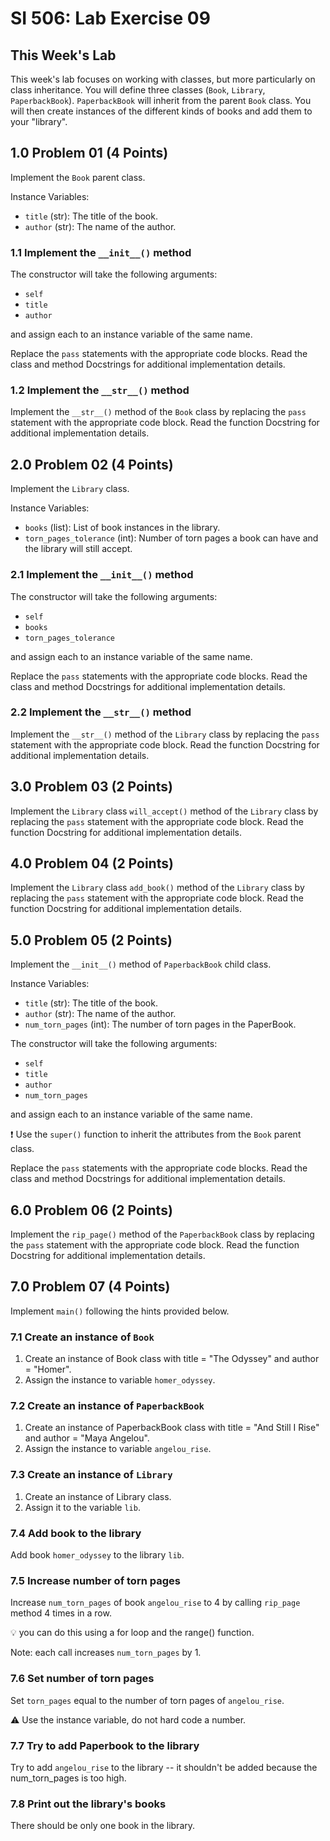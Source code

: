 # SI 506: Lab Exercise 09

## This Week's Lab
This week's lab focuses on working with classes, but more particularly on class inheritance. You will define three classes (`Book`, `Library`, `PaperbackBook`). `PaperbackBook` will inherit from the parent `Book` class. You will then create instances of the different kinds of books and add them to your "library".

## 1.0 Problem 01 (4 Points)

Implement the `Book` parent class.

Instance Variables:

* `title` (str): The title of the book.
* `author` (str): The name of the author.

### 1.1 Implement the `__init__()` method

The constructor will take the following arguments:

* `self`
* `title`
* `author`

and assign each to an instance variable of the same name.

Replace the `pass` statements with the appropriate code blocks. Read the class and method Docstrings for additional implementation details.

### 1.2 Implement the `__str__()` method

Implement the `__str__()` method of the `Book` class by replacing the `pass` statement with the appropriate code block. Read the function Docstring for additional implementation details.

## 2.0 Problem 02 (4 Points)

Implement the `Library` class.

Instance Variables:

* `books` (list): List of book instances in the library.
* `torn_pages_tolerance` (int): Number of torn pages a book can have and the library will still accept.

### 2.1 Implement the `__init__()` method

The constructor will take the following arguments:

* `self`
* `books`
* `torn_pages_tolerance`

and assign each to an instance variable of the same name.

Replace the `pass` statements with the appropriate code blocks. Read the class and method Docstrings for additional implementation details.

### 2.2 Implement the `__str__()` method

Implement the `__str__()` method of the `Library` class by replacing the `pass` statement with the appropriate code block. Read the function Docstring for additional implementation details.

## 3.0 Problem 03 (2 Points)

Implement the `Library` class `will_accept()` method of the `Library` class by replacing the `pass` statement with the appropriate code block. Read the function Docstring for additional implementation details.

## 4.0 Problem 04 (2 Points)

Implement the `Library` class `add_book()` method of the `Library` class by replacing the `pass` statement with the appropriate code block. Read the function Docstring for additional implementation details.

## 5.0 Problem 05 (2 Points)

Implement the `__init__()` method of `PaperbackBook` child class.

Instance Variables:

* `title` (str): The title of the book.
* `author` (str): The name of the author.
* `num_torn_pages` (int): The number of torn pages in the PaperBook.

The constructor will take the following arguments:

* `self`
* `title`
* `author`
* `num_torn_pages`

and assign each to an instance variable of the same name.

:exclamation: Use the `super()` function to inherit the attributes from the `Book` parent class.

Replace the `pass` statements with the appropriate code blocks. Read the class and method Docstrings for additional implementation details.

## 6.0 Problem 06 (2 Points)

Implement the `rip_page()` method of the `PaperbackBook` class by replacing the `pass` statement with the appropriate code block. Read the function Docstring for additional implementation details.

## 7.0 Problem 07 (4 Points)

Implement `main()` following the hints provided below.

### 7.1 Create an instance of `Book`

1. Create an instance of Book class with title = "The Odyssey" and author = "Homer".
2. Assign the instance to variable `homer_odyssey`.

### 7.2 Create an instance of `PaperbackBook`

1. Create an instance of PaperbackBook class with title = "And Still I Rise" and author = "Maya Angelou".
2. Assign the instance to variable `angelou_rise`.

### 7.3 Create an instance of `Library`

1. Create an instance of Library class.
2. Assign it to the variable `lib`.

### 7.4 Add book to the library

Add book `homer_odyssey` to the library `lib`.

### 7.5 Increase number of torn pages

Increase `num_torn_pages` of book `angelou_rise` to 4 by calling `rip_page` method 4 times in a row.

:bulb: you can do this using a for loop and the range() function.

Note: each call increases `num_torn_pages` by 1.

### 7.6 Set number of torn pages

Set `torn_pages` equal to the number of torn pages of `angelou_rise`. 

:warning: Use the instance variable, do not hard code a number.

### 7.7 Try to add Paperbook to the library

Try to add `angelou_rise` to the library -- it shouldn't be added because the num_torn_pages is too high.

### 7.8 Print out the library's books

There should be only one book in the library.